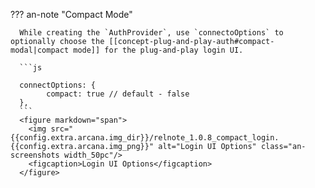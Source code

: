 ??? an-note "Compact Mode"

      While creating the `AuthProvider`, use `connectoOptions` to optionally choose the [[concept-plug-and-play-auth#compact-modal|compact mode]] for the plug-and-play login UI.

      ```js

      connectOptions: {
            compact: true // default - false
      },
      ```
      <figure markdown="span">
        <img src="{{config.extra.arcana.img_dir}}/relnote_1.0.8_compact_login.{{config.extra.arcana.img_png}}" alt="Login UI Options" class="an-screenshots width_50pc"/>
        <figcaption>Login UI Options</figcaption>
      </figure>